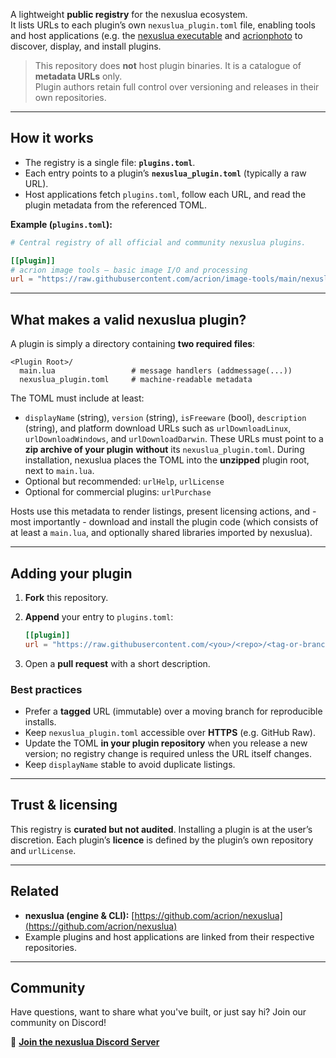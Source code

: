 A lightweight **public registry** for the nexuslua ecosystem.  
It lists URLs to each plugin’s own `nexuslua_plugin.toml` file, enabling tools and host applications (e.g. the [nexuslua executable](https://github.com/acrion/nexuslua) and [acrionphoto](https://github.com/acrionphoto) to discover, display, and install plugins.

> This repository does **not** host plugin binaries. It is a catalogue of **metadata URLs** only.  
> Plugin authors retain full control over versioning and releases in their own repositories.

---

## How it works

- The registry is a single file: **`plugins.toml`**.
- Each entry points to a plugin’s **`nexuslua_plugin.toml`** (typically a raw URL).
- Host applications fetch `plugins.toml`, follow each URL, and read the plugin metadata from the referenced TOML.

**Example (`plugins.toml`):**
```toml
# Central registry of all official and community nexuslua plugins.

[[plugin]]
# acrion image tools – basic image I/O and processing
url = "https://raw.githubusercontent.com/acrion/image-tools/main/nexuslua_plugin.toml"
````

---

## What makes a valid nexuslua plugin?

A plugin is simply a directory containing **two required files**:

```
<Plugin Root>/
  main.lua                 # message handlers (addmessage(...))
  nexuslua_plugin.toml     # machine-readable metadata
```

The TOML must include at least:

* `displayName` (string), `version` (string), `isFreeware` (bool), `description` (string), and platform download URLs such as `urlDownloadLinux`, `urlDownloadWindows`, and `urlDownloadDarwin`.
  These URLs must point to a **zip archive of your plugin** **without** its `nexuslua_plugin.toml`. During installation, nexuslua places the TOML into the **unzipped** plugin root, next to `main.lua`.
* Optional but recommended: `urlHelp`, `urlLicense`
* Optional for commercial plugins: `urlPurchase`

Hosts use this metadata to render listings, present licensing actions, and - most importantly - download and install the plugin code (which consists of at least a `main.lua`, and optionally shared libraries imported by nexuslua).

---

## Adding your plugin

1. **Fork** this repository.
2. **Append** your entry to `plugins.toml`:

   ```toml
   [[plugin]]
   url = "https://raw.githubusercontent.com/<you>/<repo>/<tag-or-branch>/nexuslua_plugin.toml"
   ```
3. Open a **pull request** with a short description.

### Best practices

* Prefer a **tagged** URL (immutable) over a moving branch for reproducible installs.
* Keep `nexuslua_plugin.toml` accessible over **HTTPS** (e.g. GitHub Raw).
* Update the TOML **in your plugin repository** when you release a new version; no registry change is required unless the URL itself changes.
* Keep `displayName` stable to avoid duplicate listings.

---

## Trust & licensing

This registry is **curated but not audited**. Installing a plugin is at the user’s discretion.
Each plugin’s **licence** is defined by the plugin’s own repository and `urlLicense`.

---

## Related

* **nexuslua (engine & CLI):** [https://github.com/acrion/nexuslua](https://github.com/acrion/nexuslua)
* Example plugins and host applications are linked from their respective repositories.

---

## Community

Have questions, want to share what you've built, or just say hi? Join our community on Discord!

💬 **[Join the nexuslua Discord Server](https://discord.gg/aaZPevdEen)**
